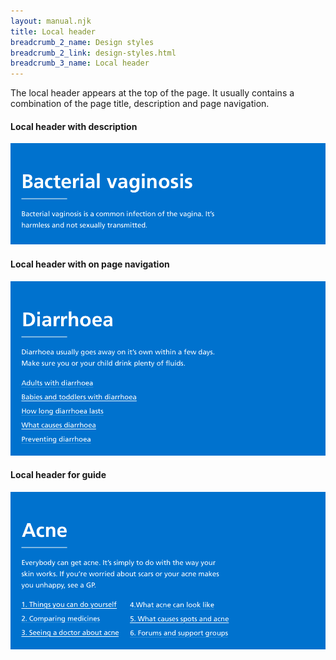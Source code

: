 ```yaml
---
layout: manual.njk
title: Local header
breadcrumb_2_name: Design styles
breadcrumb_2_link: design-styles.html
breadcrumb_3_name: Local header
---
```

The local header appears at the top of the page. It usually contains a combination of the page title,
description and page navigation.

#### Local header with description
<div class="example">
  <img src="assets/components/local-header/default-lg.png" alt="Local header with description">
</div>

#### Local header with on page navigation
<div class="example">
  <img src="assets/components/local-header/page-navgiation-lg.png" alt="Local header with on page navigation">
</div>

#### Local header for guide
<div class="example">
  <img src="assets/components/local-header/guide-navgiation-lg.png " alt="Local header for guide">
</div>
